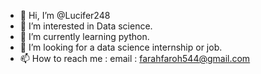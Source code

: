 - 👋 Hi, I’m @Lucifer248
- 👀 I’m interested in  Data science.
- 🌱 I’m currently learning python.
- 💞️ I’m looking for a data science internship or job.
- 📫 How to reach me : email : farahfaroh544@gmail.com

<!---
Lucifer248/Lucifer248 is a ✨ special ✨ repository because its `README.md` (this file) appears on your GitHub profile.
You can click the Preview link to take a look at your changes.
--->
